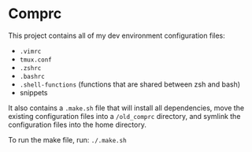 # Comprc

This project contains all of my dev environment configuration files:
* `.vimrc`
* `tmux.conf`
* `.zshrc`
* `.bashrc`
* `.shell-functions` (functions that are shared between zsh and bash)
* snippets

It also contains a `.make.sh` file that will install all dependencies, move the existing configuration files into a `/old_comprc` directory, and symlink the configuration files into the home directory.

To run the make file, run:
`./.make.sh`
